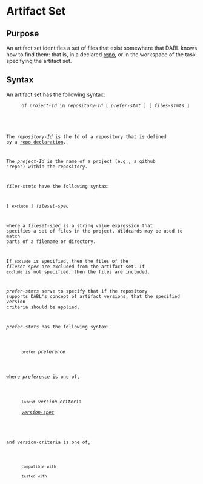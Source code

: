 # Artifact Set

## Purpose

An artifact set identifies a set of files that exist somewhere that DABL knows
how to find them: that is, in a declared [repo](repo_decl.md), or in the workspace
of the task specifying the artifact set.

## Syntax

An artifact set has the following syntax:

<dl>
<dd><code>of <i>project-Id</i> in <i>repository-Id</i> [ <i>prefer-stmt</i> ] [ <i>files-stmts</i> ]</dd>
</dl>

The *repository-Id* is the Id of a repository that is defined by
a [repo declaration](repo_decl.md).

The *project-Id* is the name of a project (e.g., a github "repo") within the
repository.

*files-stmts* have the following syntax:

[ `exclude` ] *fileset-spec*

where a *fileset-spec* is a string value expression that specifies a set of files
in the project. Wildcards may be used to match parts of a filename or directory.

If `exclude` is specified, then the files of the *fileset-spec* are excluded
from the artifact set. If `exclude` is not specified, then the files are included.

*prefer-stmts* serve to specify that if the repository supports DABL's concept of
artifact versions, that the specified version criteria should be applied.

*prefer-stmts* has the following syntax:

<dl>
<dd><code>prefer</code> <i>preference</i>
</dl>

where *preference* is one of,

<dl>
<dd><code>latest</code> <i>version-criteria</i></dd>
<dd><i><a href="version_spec.md">version-spec</a></i></dd>
</dl>

and version-criteria is one of,

<dl>
<dd><code>compatible with</code></dd>
<dd><code>tested with</code></dd>
</dl>
